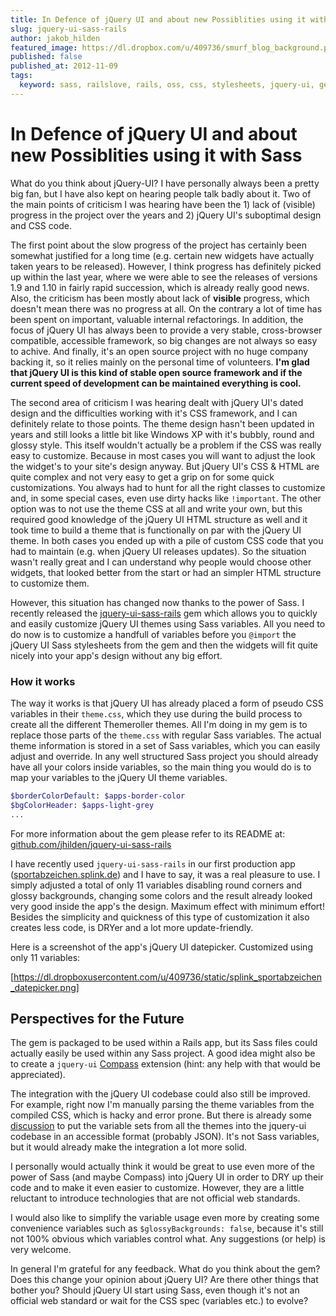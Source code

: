 ```yaml
---
title: In Defence of jQuery UI and about new Possiblities using it with Sass
slug: jquery-ui-sass-rails
author: jakob_hilden
featured_image: https://dl.dropbox.com/u/409736/smurf_blog_background.png
published: false
published_at: 2012-11-09
tags:
  keyword: sass, railslove, rails, oss, css, stylesheets, jquery-ui, gem, javascript, ui, frontend
---
```


# In Defence of jQuery UI and about new Possiblities using it with Sass

What do you think about jQuery-UI?  I have personally always been a pretty big fan, but I have also kept on hearing people talk badly about it.  Two of the main points of criticism I was hearing have been the 1) lack of (visible) progress in the project over the years and 2) jQuery UI's suboptimal design and CSS code.

The first point about the slow progress of the project has certainly been somewhat justified for a long time (e.g. certain new widgets have actually taken years to be released).  However, I think progress has definitely picked up within the last year, where we were able to see the releases of versions 1.9 and 1.10 in fairly rapid succession, which is already really good news.  Also, the criticism has been mostly about lack of **visible** progress, which doesn't mean there was no progress at all.  On the contrary a lot of time has been spent on important, valuable internal refactorings.  In addition, the focus of jQuery UI has always been to provide a very stable, cross-browser compatible, accessible framework, so big changes are not always so easy to achive.  And finally, it's an open source project with no huge company backing it, so it relies mainly on the personal time of volunteers.  **I'm glad that jQuery UI is this kind of stable open source framework and if the current speed of development can be maintained everything is cool.**

The second area of criticism I was hearing dealt with jQuery UI's dated design and the difficulties working with it's CSS framework, and I can definitely relate to those points.  The theme design hasn't been updated in years and still looks a little bit like Windows XP with it's bubbly, round and glossy style.  This itself wouldn't actually be a problem if the CSS was really easy to customize.  Because in most cases you will want to adjust the look the widget's to your site's design anyway.  But jQuery UI's CSS & HTML are quite complex and not very easy to get a grip on for some quick customizations.  You always had to hunt for all the right classes to customize and, in some special cases, even use dirty hacks like `!important`.  The other option was to not use the theme CSS at all and write your own, but this required good knowledge of the jQuery UI HTML structure as well and it took time to build a theme that is functionally on par with the jQuery UI theme.  In both cases you ended up with a pile of custom CSS code that you had to maintain (e.g. when jQuery UI releases updates).  So the situation wasn't really great and I can understand why people would choose other widgets, that looked better from the start or had an simpler HTML structure to customize them.

However, this situation has changed now thanks to the power of Sass.  I recently released the [jquery-ui-sass-rails](https://github.com/jhilden/jquery-ui-sass-rails) gem which allows you to quickly and easily customize jQuery UI themes using Sass variables.  All you need to do now is to customize a handfull of variables before you `@import` the jQuery UI Sass stylesheets from the gem and then the widgets will fit quite nicely into your app's design without any big effort.

### How it works

The way it works is that jQuery UI has already placed a form of pseudo CSS variables in their `theme.css`, which they use during the build process to create all the different Themeroller themes.  All I'm doing in my gem is to replace those parts of the `theme.css` with regular Sass variables.  The actual theme information is stored in a set of Sass variables, which you can easily adjust and override.  In any well structured Sass project you should already have all your colors inside variables, so the main thing you would do is to map your variables to the jQuery UI theme variables.

```sass
$borderColorDefault: $apps-border-color
$bgColorHeader: $apps-light-grey
...
```
For more information about the gem please refer to its README at: [github.com/jhilden/jquery-ui-sass-rails](https://github.com/jhilden/jquery-ui-sass-rails)

I have recently used `jquery-ui-sass-rails` in our first production app ([sportabzeichen.splink.de](http://sportabzeichen.splink.de)) and I have to say, it was a real pleasure to use.  I simply adjusted a total of only 11 variables disabling round corners and glossy backgrounds, changing some colors and the result already looked very good inside the app's the design.  Maximum effect with minimum effort!  Besides the simplicity and quickness of this type of customization it also creates less code, is DRYer and a lot more update-friendly.

Here is a screenshot of the app's jQuery UI datepicker.  Customized using only 11 variables:

[https://dl.dropboxusercontent.com/u/409736/static/splink_sportabzeichen_datepicker.png]

## Perspectives for the Future

The gem is packaged to be used within a Rails app, but its Sass files could actually easily be used within any Sass project.  A good idea might also be to create a `jquery-ui` [Compass](http://compass-style.org/) extension (hint: any help with that would be appreciated).

The integration with the jQuery UI codebase could also still be improved.  For example, right now I'm manually parsing the theme variables from the compiled CSS, which is hacky and error prone.  But there is already some [discussion](https://github.com/jquery/download.jqueryui.com/issues/36) to put the variable sets from all the themes into the jquery-ui codebase in an accessible format (probably JSON).  It's not Sass variables, but it would already make the integration a lot more solid.

I personally would actually think it would be great to use even more of the power of Sass (and maybe Compass) into jQuery UI in order to DRY up their code and to make it even easier to customize.  However, they are a little reluctant to introduce technologies that are not official web standards.

I would also like to simplify the variable usage even more by creating some convenience variables such as `$glossyBackgrounds: false`, because it's still not 100% obvious which variables control what.  Any suggestions (or help) is very welcome.

In general I'm grateful for any feedback.  What do you think about the gem?  Does this change your opinion about jQuery UI?  Are there other things that bother you?  Should jQuery UI start using Sass, even though it's not an official web standard or wait for the CSS spec (variables etc.) to evolve?
